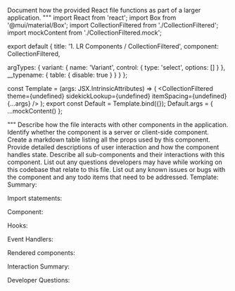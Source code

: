 Document how the provided React file functions as part of a larger application.
"""
import React from 'react';
import Box from '@mui/material/Box';
import CollectionFiltered from './CollectionFiltered';
import mockContent from './CollectionFiltered.mock';

export default {
  title: '1. LR Components / CollectionFiltered',
  component: CollectionFiltered,

  argTypes: {
    variant: {
      name: 'Variant',
      control: {
        type: 'select',
        options: []
      }
    },
    __typename: { table: { disable: true } }
  }
};

const Template = (args: JSX.IntrinsicAttributes) => (
  <CollectionFiltered theme={undefined} sidekickLookup={undefined} itemSpacing={undefined} {...args} />
);
export const Default = Template.bind({});
Default.args = { ...mockContent() };

"""
Describe how the file interacts with other components in the application.
Identify whether the component is a server or client-side component.
Create a markdown table listing all the props used by this component.
Provide detailed descriptions of user interaction and how the component handles state.
Describe all sub-components and their interactions with this component.
List out any questions developers may have while working on this codebase that relate to this file.
List out any known issues or bugs with the component and any todo items that need to be addressed.
Template:
Summary:
<brief overview of the file and all its major components>

Import statements:
<describe the imports and dependencies>

Component:
<Summary of component>

Hooks:
<list of hooks with descriptions>

Event Handlers:
<list of Event Handlers with descriptions>

Rendered components:
<list of Rendered components with descriptions>

Interaction Summary:
<a summary of how the file could interact with the rest of the application>

Developer Questions:
<a list of questions Developers working with this component may have the following questions when debugging>